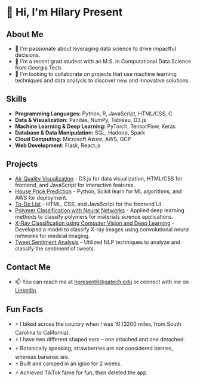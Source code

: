 # 👋 Hi, I'm Hilary Present

## About Me
- 👀 I'm passionate about leveraging data science to drive impactful decisions.
- 🌱 I'm a recent grad student with an M.S. in Computational Data Science from Georgia Tech.
- 💞️ I'm looking to collaborate on projects that use machine learning techniques and data analysis to discover new and innovative solutions.

## Skills
- **Programming Languages:** Python, R, JavaScript, HTML/CSS, C
- **Data & Visualization:** Pandas, NumPy, Tableau, D3.js
- **Machine Learning & Deep Learning:** PyTorch, TensorFlow, Keras
- **Database & Data Manipulation:** SQL, Hadoop, Spark
- **Cloud Computing:** Microsoft Azure, AWS, GCP
- **Web Development:** Flask, React.js

## Projects
- [Air Quality Visualization](#) - D3.js for data visualization, HTML/CSS for frontend, and JavaScript for interactive features.
- [House Price Prediction](#) - Python, Scikit learn for ML algorithms, and AWS for deployment.
- [To-Do List](#) - HTML, CSS, and JavaScript for the frontend UI.
- [Polymer Classification with Neural Networks](#) - Applied deep learning methods to classify polymers for materials science applications.
- [X-Ray Classification using Computer Vision and Deep Learning](https://github.com/hilpresent/CS6476_Project) - Developed a model to classify X-ray images using convolutional neural networks for medical imaging.
- [Tweet Sentiment Analysis](#) - Utilized NLP techniques to analyze and classify the sentiment of tweets.

## Contact Me
- 📫 You can reach me at [hpresent6@gatech.edu](mailto:hpresent6@gatech.edu) or connect with me on [LinkedIn](https://www.linkedin.com/in/hilarypresent).

## Fun Facts
- ⚡ I biked across the country when I was 16 (3200 miles, from South Carolina to California).
- ⚡ I have two different shaped ears – one attached and one detached.
- ⚡ Botanically speaking, strawberries are not considered berries, whereas bananas are.
- ⚡ Built and camped in an igloo for 2 weeks.
- ⚡ Achieved TikTok fame for fun, then deleted the app.
